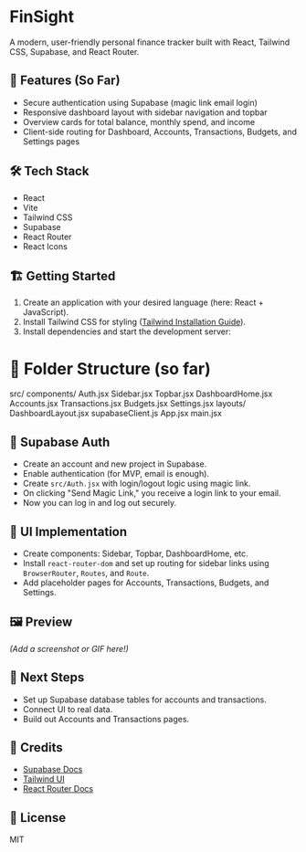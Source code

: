 # FinSight

A modern, user-friendly personal finance tracker built with React, Tailwind CSS, Supabase, and React Router.

## 🚀 Features (So Far)

- Secure authentication using Supabase (magic link email login)
- Responsive dashboard layout with sidebar navigation and topbar
- Overview cards for total balance, monthly spend, and income
- Client-side routing for Dashboard, Accounts, Transactions, Budgets, and Settings pages

## 🛠️ Tech Stack

- React
- Vite
- Tailwind CSS
- Supabase
- React Router
- React Icons

## 🏗️ Getting Started

1. Create an application with your desired language (here: React + JavaScript).
2. Install Tailwind CSS for styling ([Tailwind Installation Guide](https://v3.tailwindcss.com/docs/installation/framework-guides)).
3. Install dependencies and start the development server:

# 📂 Folder Structure (so far)

src/
components/
Auth.jsx
Sidebar.jsx
Topbar.jsx
DashboardHome.jsx
Accounts.jsx
Transactions.jsx
Budgets.jsx
Settings.jsx
layouts/
DashboardLayout.jsx
supabaseClient.js
App.jsx
main.jsx

## 🔑 Supabase Auth

- Create an account and new project in Supabase.
- Enable authentication (for MVP, email is enough).
- Create `src/Auth.jsx` with login/logout logic using magic link.
- On clicking "Send Magic Link," you receive a login link to your email.
- Now you can log in and log out securely.

## 🎨 UI Implementation

- Create components: Sidebar, Topbar, DashboardHome, etc.
- Install `react-router-dom` and set up routing for sidebar links using `BrowserRouter`, `Routes`, and `Route`.
- Add placeholder pages for Accounts, Transactions, Budgets, and Settings.

## 🖼️ Preview

_(Add a screenshot or GIF here!)_

## 🚧 Next Steps

- Set up Supabase database tables for accounts and transactions.
- Connect UI to real data.
- Build out Accounts and Transactions pages.

## 🙏 Credits

- [Supabase Docs](https://supabase.com/docs)
- [Tailwind UI](https://tailwindui.com/)
- [React Router Docs](https://reactrouter.com/)

## 📄 License

MIT
